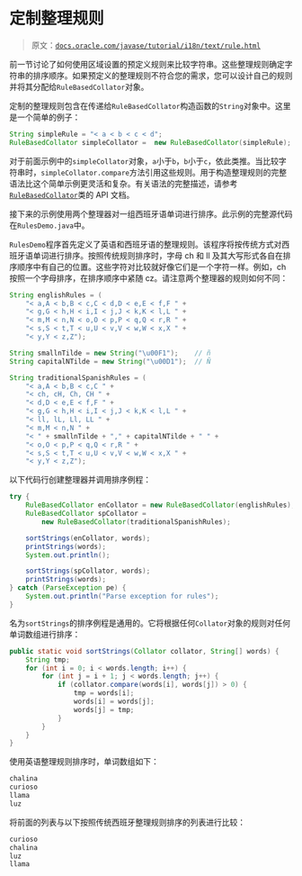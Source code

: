 # 定制整理规则

> 原文：[`docs.oracle.com/javase/tutorial/i18n/text/rule.html`](https://docs.oracle.com/javase/tutorial/i18n/text/rule.html)

前一节讨论了如何使用区域设置的预定义规则来比较字符串。这些整理规则确定字符串的排序顺序。如果预定义的整理规则不符合您的需求，您可以设计自己的规则并将其分配给`RuleBasedCollator`对象。

定制的整理规则包含在传递给`RuleBasedCollator`构造函数的`String`对象中。这里是一个简单的例子：

```java
String simpleRule = "< a < b < c < d";
RuleBasedCollator simpleCollator =  new RuleBasedCollator(simpleRule);

```

对于前面示例中的`simpleCollator`对象，`a`小于`b`，`b`小于`c`，依此类推。当比较字符串时，`simpleCollator.compare`方法引用这些规则。用于构造整理规则的完整语法比这个简单示例更灵活和复杂。有关语法的完整描述，请参考[`RuleBasedCollator`](https://docs.oracle.com/javase/8/docs/api/java/text/RuleBasedCollator.html)类的 API 文档。

接下来的示例使用两个整理器对一组西班牙语单词进行排序。此示例的完整源代码在`RulesDemo.java`中。

`RulesDemo`程序首先定义了英语和西班牙语的整理规则。该程序将按传统方式对西班牙语单词进行排序。按照传统规则排序时，字母 ch 和 ll 及其大写形式各自在排序顺序中有自己的位置。这些字符对比较就好像它们是一个字符一样。例如，ch 按照一个字母排序，在排序顺序中紧随 cz。请注意两个整理器的规则如何不同：

```java
String englishRules = (
    "< a,A < b,B < c,C < d,D < e,E < f,F " +
    "< g,G < h,H < i,I < j,J < k,K < l,L " +
    "< m,M < n,N < o,O < p,P < q,Q < r,R " +
    "< s,S < t,T < u,U < v,V < w,W < x,X " +
    "< y,Y < z,Z");

String smallnTilde = new String("\u00F1");    // ñ
String capitalNTilde = new String("\u00D1");  // Ñ

String traditionalSpanishRules = (
    "< a,A < b,B < c,C " +
    "< ch, cH, Ch, CH " +
    "< d,D < e,E < f,F " +
    "< g,G < h,H < i,I < j,J < k,K < l,L " +
    "< ll, lL, Ll, LL " +
    "< m,M < n,N " +
    "< " + smallnTilde + "," + capitalNTilde + " " +
    "< o,O < p,P < q,Q < r,R " +
    "< s,S < t,T < u,U < v,V < w,W < x,X " +
    "< y,Y < z,Z");

```

以下代码行创建整理器并调用排序例程：

```java
try {
    RuleBasedCollator enCollator = new RuleBasedCollator(englishRules);
    RuleBasedCollator spCollator =
        new RuleBasedCollator(traditionalSpanishRules);

    sortStrings(enCollator, words);
    printStrings(words);
    System.out.println();

    sortStrings(spCollator, words);
    printStrings(words);
} catch (ParseException pe) {
    System.out.println("Parse exception for rules");
}

```

名为`sortStrings`的排序例程是通用的。它将根据任何`Collator`对象的规则对任何单词数组进行排序：

```java
public static void sortStrings(Collator collator, String[] words) {
    String tmp;
    for (int i = 0; i < words.length; i++) {
        for (int j = i + 1; j < words.length; j++) {
            if (collator.compare(words[i], words[j]) > 0) {
                tmp = words[i];
                words[i] = words[j];
                words[j] = tmp;
            }
        }
    }
}

```

使用英语整理规则排序时，单词数组如下：

```java
chalina
curioso
llama
luz

```

将前面的列表与以下按照传统西班牙整理规则排序的列表进行比较：

```java
curioso
chalina
luz
llama

```

